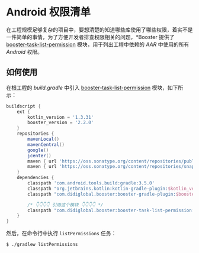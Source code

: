 # Android 权限清单

在工程规模足够复杂的项目中，要想清楚的知道哪些库使用了哪些权限，着实不是一件简单的事情，为了方便开发者排查权限相关的问题，*Booster 提供了 [booster-task-list-permission](https://github.com/didi/booster/blob/master/booster-task-list-permission) 模块，用于列出工程中依赖的 *AAR* 中使用的所有 *Android* 权限。

## 如何使用

在根工程的 *build.gradle* 中引入 [booster-task-list-permission](https://github.com/didi/booster/blob/master/booster-task-list-permission) 模块，如下所示：

```groovy
buildscript {
    ext {
        kotlin_version = '1.3.31'
        booster_version = '2.2.0'
    }
    repositories {
        mavenLocal()
        mavenCentral()
        google()
        jcenter()
        maven { url 'https://oss.sonatype.org/content/repositories/public/' }
        maven { url 'https://oss.sonatype.org/content/repositories/snapshots/' }
    }
    dependencies {
        classpath 'com.android.tools.build:gradle:3.5.0'
        classpath "org.jetbrains.kotlin:kotlin-gradle-plugin:$kotlin_version"
        classpath "com.didiglobal.booster:booster-gradle-plugin:$booster_version"

        /* 👇👇👇👇 引用这个模块 👇👇👇👇 */
        classpath "com.didiglobal.booster:booster-task-list-permission:$booster_version"
    }
}
```

然后，在命令行中执行 `listPermissions` 任务：

```bash
$ ./gradlew listPermissions
```
